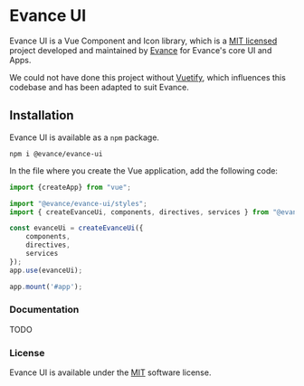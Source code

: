 
# Evance UI
Evance UI is a Vue Component and Icon library, which is a [MIT licensed](http://opensource.org/licenses/MIT) project 
developed and maintained by [Evance](https://www.evance.io) for Evance's core UI and Apps.

We could not have done this project without [Vuetify](https://github.com/vuetifyjs/vuetify), 
which influences this codebase and has been adapted to suit Evance.

## Installation
Evance UI is available as a `npm` package.
```
npm i @evance/evance-ui
```

In the file where you create the Vue application, add the following code:

```ts
import {createApp} from "vue";

import "@evance/evance-ui/styles";
import { createEvanceUi, components, directives, services } from "@evance/evance-ui";

const evanceUi = createEvanceUi({
    components,
    directives,
    services
});
app.use(evanceUi);

app.mount('#app');
```

### Documentation
TODO

### License

Evance UI is available under the [MIT](http://opensource.org/licenses/MIT) software license.